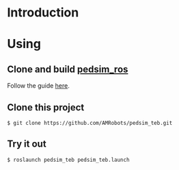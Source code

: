#  Introduction


# Using
## Clone and build [pedsim_ros](https://github.com/srl-freiburg/pedsim_ros)
Follow the guide [here](https://github.com/srl-freiburg/pedsim_ros/blob/master/README.md).
## Clone this project
```
$ git clone https://github.com/AMRobots/pedsim_teb.git
```
## Try it out
```
$ roslaunch pedsim_teb pedsim_teb.launch
```
